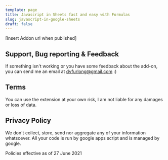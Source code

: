 ```yaml
---
template: page
title: Javascript in Sheets fast and easy with Formulas
slug: javascript-in-google-sheets
draft: false
---
```

\[Insert Addon url when published]



## Support, Bug reporting & Feedback

If something isn't working or you have some feedback about the add-on, you can send me an email at dvfurlong@gmail.com :)

## Terms

You can use the extension at your own risk, I am not liable for any damages or loss of data.

## Privacy Policy

We don't collect, store, send nor aggregate any of your information whatsoever. All your code is run by google apps script and is managed by google.

Policies effective as of 27 June 2021

##
